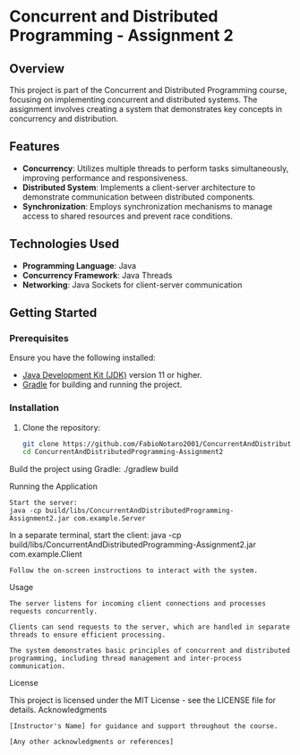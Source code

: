 # Concurrent and Distributed Programming - Assignment 2

## Overview

This project is part of the Concurrent and Distributed Programming course, focusing on implementing concurrent and distributed systems. The assignment involves creating a system that demonstrates key concepts in concurrency and distribution.

## Features

- **Concurrency**: Utilizes multiple threads to perform tasks simultaneously, improving performance and responsiveness.
- **Distributed System**: Implements a client-server architecture to demonstrate communication between distributed components.
- **Synchronization**: Employs synchronization mechanisms to manage access to shared resources and prevent race conditions.

## Technologies Used

- **Programming Language**: Java
- **Concurrency Framework**: Java Threads
- **Networking**: Java Sockets for client-server communication

## Getting Started

### Prerequisites

Ensure you have the following installed:

- [Java Development Kit (JDK)](https://www.oracle.com/java/technologies/javase-jdk11-downloads.html) version 11 or higher.
- [Gradle](https://gradle.org/install/) for building and running the project.

### Installation

1. Clone the repository:

   ```bash
   git clone https://github.com/FabioNotaro2001/ConcurrentAndDistributedProgramming-Assignment2.git
   cd ConcurrentAndDistributedProgramming-Assignment2

Build the project using Gradle:
./gradlew build

Running the Application

    Start the server:
    java -cp build/libs/ConcurrentAndDistributedProgramming-Assignment2.jar com.example.Server

In a separate terminal, start the client:
java -cp build/libs/ConcurrentAndDistributedProgramming-Assignment2.jar com.example.Client

    Follow the on-screen instructions to interact with the system.

Usage

    The server listens for incoming client connections and processes requests concurrently.

    Clients can send requests to the server, which are handled in separate threads to ensure efficient processing.

    The system demonstrates basic principles of concurrent and distributed programming, including thread management and inter-process communication.

License

This project is licensed under the MIT License - see the LICENSE file for details.
Acknowledgments

    [Instructor's Name] for guidance and support throughout the course.

    [Any other acknowledgments or references]
